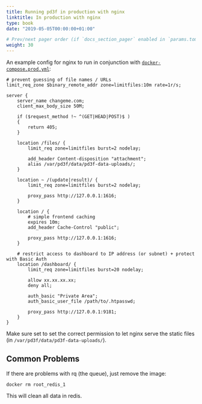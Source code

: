 ```yaml
---
title: Running pd3f in production with nginx
linktitle: In production with nginx
type: book
date: "2019-05-05T00:00:00+01:00"

# Prev/next pager order (if `docs_section_pager` enabled in `params.toml`)
weight: 30
---
```



An example config for nginx to run in conjunction with [`docker-compose.prod.yml`](./docker-compose.prod.yml):

```nginx
# prevent guessing of file names / URLs
limit_req_zone $binary_remote_addr zone=limitfiles:10m rate=1r/s;

server {
    server_name changeme.com;
    client_max_body_size 50M;

    if ($request_method !~ ^(GET|HEAD|POST)$ )
    {
        return 405;
    }

    location /files/ {
        limit_req zone=limitfiles burst=2 nodelay;

        add_header Content-disposition "attachment";
        alias /var/pd3f/data/pd3f-data-uploads/;
    }

    location ~ /(update|result)/ {
        limit_req zone=limitfiles burst=2 nodelay;

        proxy_pass http://127.0.0.1:1616;
    }

    location / {
        # simple frontend caching
        expires 10m;
        add_header Cache-Control "public";

        proxy_pass http://127.0.0.1:1616;
    }

    # restrict access to dashboard to IP address (or subnet) + protect with Basic Auth
    location /dashboard/ {
        limit_req zone=limitfiles burst=20 nodelay;

        allow xx.xx.xx.xx;
        deny all;

        auth_basic "Private Area";
        auth_basic_user_file /path/to/.htpasswd;

        proxy_pass http://127.0.0.1:9181;
    }
}
```

Make sure set to set the correct permission to let nginx serve the static files (in `/var/pd3f/data/pd3f-data-uploads/`).

## Common Problems

If there are problems with rq (the queue), just remove the image:

```
docker rm root_redis_1
```

This will clean all data in redis.
